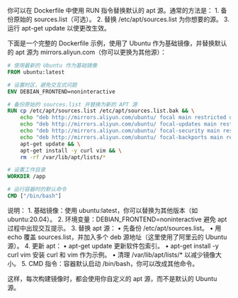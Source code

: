 你可以在 Dockerfile 中使用 RUN 指令替换默认的 apt 源。通常的方法是：
	1.	备份原始的 sources.list（可选）。
	2.	替换 /etc/apt/sources.list 为你想要的源。
	3.	运行 apt-get update 以使更改生效。

下面是一个完整的 Dockerfile 示例，使用了 Ubuntu 作为基础镜像，并替换默认的 apt 源为 mirrors.aliyun.com（你可以更换为其他源）：
```Dockerfile
# 使用最新的 Ubuntu 作为基础镜像
FROM ubuntu:latest

# 设置时区，避免交互式问题
ENV DEBIAN_FRONTEND=noninteractive

# 备份原始的 sources.list 并替换为新的 APT 源
RUN cp /etc/apt/sources.list /etc/apt/sources.list.bak && \
    echo "deb http://mirrors.aliyun.com/ubuntu/ focal main restricted universe multiverse" > /etc/apt/sources.list && \
    echo "deb http://mirrors.aliyun.com/ubuntu/ focal-updates main restricted universe multiverse" >> /etc/apt/sources.list && \
    echo "deb http://mirrors.aliyun.com/ubuntu/ focal-security main restricted universe multiverse" >> /etc/apt/sources.list && \
    echo "deb http://mirrors.aliyun.com/ubuntu/ focal-backports main restricted universe multiverse" >> /etc/apt/sources.list && \
    apt-get update && \
    apt-get install -y curl vim && \
    rm -rf /var/lib/apt/lists/*

# 设置工作目录
WORKDIR /app

# 运行容器时的默认命令
CMD ["/bin/bash"]
```
说明：
	1.	基础镜像：使用 ubuntu:latest，你可以替换为其他版本（如 ubuntu:20.04）。
	2.	环境变量：DEBIAN_FRONTEND=noninteractive 避免 apt 过程中出现交互提示。
	3.	替换 apt 源：
	•	先备份 /etc/apt/sources.list。
	•	用 echo 覆盖 sources.list，并加入多个 deb 源地址（这里使用了阿里云的 Ubuntu 源）。
	4.	更新 apt：
	•	apt-get update 更新软件包索引。
	•	apt-get install -y curl vim 安装 curl 和 vim 作为示例。
	•	清理 /var/lib/apt/lists/* 以减少镜像大小。
	5.	CMD 指令：容器默认启动 /bin/bash，你可以改成其他命令。

这样，每次构建镜像时，都会使用你自定义的 apt 源，而不是默认的 Ubuntu 源。
